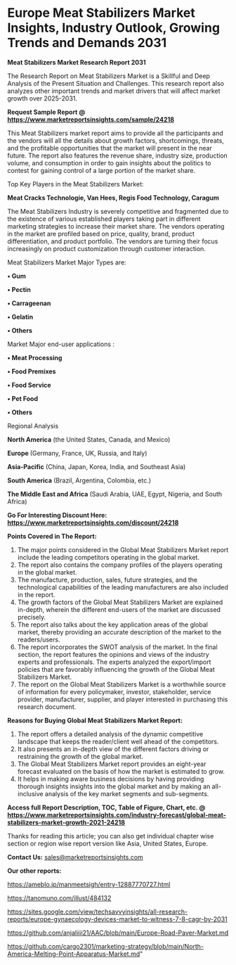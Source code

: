 # Europe Meat Stabilizers Market Insights, Industry Outlook, Growing Trends and Demands 2031

<strong>Meat Stabilizers Market Research Report 2031</strong>

The Research Report on Meat Stabilizers Market is a Skillful and Deep Analysis of the Present Situation and Challenges. This research report also analyzes other important trends and market drivers that will affect market growth over 2025-2031.

<strong>Request Sample Report @ <a href=https://www.marketreportsinsights.com/sample/24218>https://www.marketreportsinsights.com/sample/24218</a></strong>

This Meat Stabilizers market report aims to provide all the participants and the vendors will all the details about growth factors, shortcomings, threats, and the profitable opportunities that the market will present in the near future. The report also features the revenue share, industry size, production volume, and consumption in order to gain insights about the politics to contest for gaining control of a large portion of the market share.

Top Key Players in the Meat Stabilizers Market:

<strong>Meat Cracks Technologie, Van Hees, Regis Food Technology, Caragum</strong>

The Meat Stabilizers Industry is severely competitive and fragmented due to the existence of various established players taking part in different marketing strategies to increase their market share. The vendors operating in the market are profiled based on price, quality, brand, product differentiation, and product portfolio. The vendors are turning their focus increasingly on product customization through customer interaction.

Meat Stabilizers Market Major Types are:

<strong>• Gum

• Pectin

• Carrageenan

• Gelatin

• Others</strong>

Market Major end-user applications :

<strong>• Meat Processing

• Food Premixes

• Food Service

• Pet Food

• Others</strong>

Regional Analysis

</u><strong><b>North America</b></strong> (the United States, Canada, and Mexico)

<strong><b>Europe </b></strong>(Germany, France, UK, Russia, and Italy)

<strong><b>Asia-Pacific</b></strong> (China, Japan, Korea, India, and Southeast Asia)

<strong><b>South America</b></strong> (Brazil, Argentina, Colombia, etc.)

<strong><b>The Middle East and Africa</b></strong> (Saudi Arabia, UAE, Egypt, Nigeria, and South Africa)

<strong>Go For Interesting Discount Here: <a href=https://www.marketreportsinsights.com/discount/24218>https://www.marketreportsinsights.com/discount/24218</a></strong>

<strong>Points Covered in The Report:</strong>
<ol>
  <li>The major points considered in the Global Meat Stabilizers Market report include the leading competitors operating in the global market.</li>
  <li>The report also contains the company profiles of the players operating in the global market.</li>
  <li>The manufacture, production, sales, future strategies, and the technological capabilities of the leading manufacturers are also included in the report.</li>
  <li>The growth factors of the Global Meat Stabilizers Market are explained in-depth, wherein the different end-users of the market are discussed precisely.</li>
  <li>The report also talks about the key application areas of the global market, thereby providing an accurate description of the market to the readers/users.</li>
  <li>The report incorporates the SWOT analysis of the market. In the final section, the report features the opinions and views of the industry experts and professionals. The experts analyzed the export/import policies that are favorably influencing the growth of the Global Meat Stabilizers Market.</li>
  <li>The report on the Global Meat Stabilizers Market is a worthwhile source of information for every policymaker, investor, stakeholder, service provider, manufacturer, supplier, and player interested in purchasing this research document.</li>
</ol>
<strong>Reasons for Buying Global Meat Stabilizers Market Report:</strong>

<ol>
  <li>The report offers a detailed analysis of the dynamic competitive landscape that keeps the reader/client well ahead of the competitors.</li>
  <li>It also presents an in-depth view of the different factors driving or restraining the growth of the global market.</li>
  <li>The Global Meat Stabilizers Market report provides an eight-year forecast evaluated on the basis of how the market is estimated to grow.</li>
  <li>It helps in making aware business decisions by having providing thorough insights insights into the global market and by making an all-inclusive analysis of the key market segments and sub-segments.</li>
</ol>
<strong>Access full Report Description, TOC, Table of Figure, Chart, etc. @ <a href=https://www.marketreportsinsights.com/industry-forecast/global-meat-stabilizers-market-growth-2021-24218>https://www.marketreportsinsights.com/industry-forecast/global-meat-stabilizers-market-growth-2021-24218</a></strong>


Thanks for reading this article; you can also get individual chapter wise section or region wise report version like Asia, United States, Europe.

<strong>Contact Us:</strong>
sales@marketreportsinsights.com

<strong>Our other reports:</strong>

<a href=https://ameblo.jp/manmeetsigh/entry-12887770727.html>https://ameblo.jp/manmeetsigh/entry-12887770727.html</a>

<a href=https://tanomuno.com/illust/484132>https://tanomuno.com/illust/484132</a>

<a href=https://sites.google.com/view/techsavvyinsights/all-research-reports/europe-gynaecology-devices-market-to-witness-7-8-cagr-by-2031>https://sites.google.com/view/techsavvyinsights/all-research-reports/europe-gynaecology-devices-market-to-witness-7-8-cagr-by-2031</a>

<a href=https://github.com/anjaliiii21/AAC/blob/main/Europe-Road-Paver-Market.md>https://github.com/anjaliiii21/AAC/blob/main/Europe-Road-Paver-Market.md</a>

<a href=https://github.com/cargo2301/marketing-strategy/blob/main/North-America-Melting-Point-Apparatus-Market.md>https://github.com/cargo2301/marketing-strategy/blob/main/North-America-Melting-Point-Apparatus-Market.md</a>"
